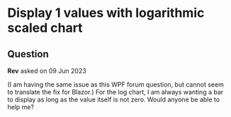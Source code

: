 # Display 1 values with logarithmic scaled chart

## Question

**Rev** asked on 09 Jun 2023

(I am having the same issue as this WPF forum question, but cannot seem to translate the fix for Blazor.) For the log chart, I am always wanting a bar to display as long as the value itself is not zero. Would anyone be able to help me?
